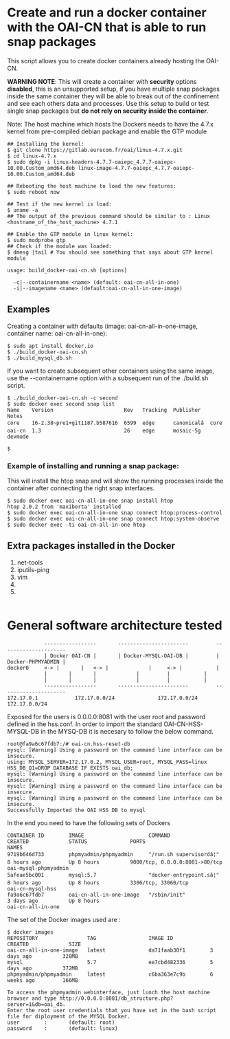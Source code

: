 # Create and run a docker container with the OAI-CN that is able to run snap packages

This script allows you to create docker containers already hosting the OAI-CN.

**WARNING NOTE**: This will create a container with **security** options **disabled**, this is an unsupported setup, if you have multiple snap packages inside the same container they will be able to break out of the confinement and see each others data and processes. Use this setup to build or test single snap packages but **do not rely on security inside the container**.

Note: The host machine which hosts the Dockers needs to have the 4.7.x kernel from pre-compiled debian package and enable the GTP module
```
## Installing the kernel:
$ git clone https://gitlab.eurecom.fr/oai/linux-4.7.x.git
$ cd linux-4.7.x
$ sudo dpkg -i linux-headers-4.7.7-oaiepc_4.7.7-oaiepc-10.00.Custom_amd64.deb linux-image-4.7.7-oaiepc_4.7.7-oaiepc-10.00.Custom_amd64.deb

## Rebooting the host machine to load the new features:
$ sudo reboot now

## Test if the new kernel is load:
$ uname -a
## The output of the previous command should be similar to : Linux <hostname_of_the_host_machine> 4.7.1 

## Enable the GTP module in linux kernel:
$ sudo modprobe gtp
## Check if the module was loaded:
$ dmesg |tail # You should see something that says about GTP kernel module
```

```
usage: build_docker-oai-cn.sh [options]

  -c|--containername <name> (default: oai-cn-all-in-one)
  -i|--imagename <name> (default:oai-cn-all-in-one-image)
```

## Examples

Creating a container with defaults (image: oai-cn-all-in-one-image, container name: oai-cn-all-in-one):

```
$ sudo apt install docker.io
$ ./build_docker-oai-cn.sh
$ ./build_mysql_db.sh
```

If you want to create subsequent other containers using the same image, use the --containername option with a subsequent run of the ./build.sh script.

```
$ ./build_docker-oai-cn.sh -c second
$ sudo docker exec second snap list
Name    Version                       Rev   Tracking  Publisher   Notes
core    16-2.38~pre1+git1187.b587616  6599  edge      canonicalâ  core
oai-cn  1.3                           26    edge      mosaic-5g   devmode

$
```

### Example of installing and running a snap package:

This will install the htop snap and will show the running processes inside the container after connecting the right snap interfaces.

```
$ sudo docker exec oai-cn-all-in-one snap install htop
htop 2.0.2 from 'maxiberta' installed
$ sudo docker exec oai-cn-all-in-one snap connect htop:process-control
$ sudo docker exec oai-cn-all-in-one snap connect htop:system-observe
$ sudo docker exec -ti oai-cn-all-in-one htop
```
## Extra packages installed in the Docker 

1. net-tools
2. iputils-ping
3. vim
4. 
5. 

```

```
# General software architecture tested

```
			-----------------		-----------------------			---------------------
			| Docker OAI-CN |		| Docker-MYSQL-OAI-DB |			| Docker-PHPMYADMIN |
docker0		<->	|		|	<->	|		      |		<->	|		    |
			|		|		|		      |			|		    |
			|		|		|		      |			|		    |
			-----------------		-----------------------			---------------------
172.17.0.1  		  172.17.0.0/24			     172.17.0.0/24 		            172.17.0.0/24
```					   	


Exposed for the users is 0.0.0.0:8081 with the user root and password defined in the hss.conf.
In order to import the standard OAI-CN-HSS-MYSQL-DB in the MYSQ-DB it is necesary to follow the below command.

```
root@fa9a6c67fdb7:/# oai-cn.hss-reset-db 
mysql: [Warning] Using a password on the command line interface can be insecure.
using: MYSQL_SERVER=172.17.0.2, MYSQL_USER=root, MYSQL_PASS=linux HSS_DB_Q1=DROP DATABASE IF EXISTS oai_db;
mysql: [Warning] Using a password on the command line interface can be insecure.
mysql: [Warning] Using a password on the command line interface can be insecure.
mysql: [Warning] Using a password on the command line interface can be insecure.
Successfully Imported the OAI HSS DB to mysql
```


In the end you need to have the following sets of Dockers 

```
CONTAINER ID        IMAGE                     COMMAND                  CREATED             STATUS              PORTS                            NAMES
9719b646d733        phpmyadmin/phpmyadmin     "/run.sh supervisordâ¦"   8 hours ago         Up 8 hours          9000/tcp, 0.0.0.0:8081->80/tcp   oai-mysql-phpmyadmin
5afeae5bc001        mysql:5.7                 "docker-entrypoint.sâ¦"   8 hours ago         Up 8 hours          3306/tcp, 33060/tcp              oai-cn-mysql-hss
fa9a6c67fdb7        oai-cn-all-in-one-image   "/sbin/init"             3 days ago          Up 8 hours                                           oai-cn-all-in-one
```


The set of the Docker images used are :
```
$ docker images
REPOSITORY                TAG                 IMAGE ID            CREATED             SIZE
oai-cn-all-in-one-image   latest              da71faab30f1        3 days ago          328MB
mysql                     5.7                 ee7cbd482336        5 days ago          372MB
phpmyadmin/phpmyadmin     latest              c6ba363e7c9b        6 weeks ago         166MB
```

```
To access the phpmyadmin webinterface, just lunch the host machine browser and type http://0.0.0.0:8081/db_structure.php?server=1&db=oai_db. 
Enter the root user credentials that you have set in the bash script file for diployment of the MYSQL Docker.
user 		: 		(default: root)
password 	:		(default: linux)

```
